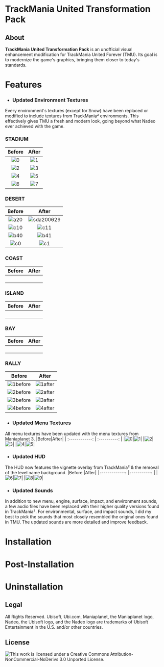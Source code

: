 # TrackMania United Transformation Pack
## About
**TrackMania United Transformation Pack** is an unofficial visual enhancement modification for TrackMania United Forever (TMU).
Its goal is to modernize the game's graphics, bringing them closer to today's standards.

# Features
- ### Updated Environment Textures
Every environment's textures (except for Snow) have been replaced or modified to include textures from TrackMania² environments. This effectively gives TMU a fresh and modern look, going beyond what Nadeo ever achieved with the game.

### STADIUM
|Before|After|
| :------------: | :----------: |
|![0](https://user-images.githubusercontent.com/32438273/112340762-3f9aec00-8c97-11eb-92db-1c2b6acacac4.jpg)|![1](https://user-images.githubusercontent.com/32438273/112340785-4590cd00-8c97-11eb-99a4-db795740d153.jpg)|
|![2](https://user-images.githubusercontent.com/32438273/112340867-58a39d00-8c97-11eb-8dc6-821ef67cbe9b.jpg)|![3](https://user-images.githubusercontent.com/32438273/112340850-56414300-8c97-11eb-8065-f185f66aad13.jpg)|
|![4](https://user-images.githubusercontent.com/32438273/112340927-63f6c880-8c97-11eb-840b-1a086ca7ba30.jpg)|![5](https://user-images.githubusercontent.com/32438273/112340956-6822e600-8c97-11eb-8d3e-0a84962061ee.jpg)|
|![6](https://user-images.githubusercontent.com/32438273/112341440-cea80400-8c97-11eb-8e12-dc85e7539167.jpg)|![7](https://user-images.githubusercontent.com/32438273/112341471-d49de500-8c97-11eb-8700-7ce60658c570.jpg)|
### DESERT
|Before|After|
| :------------: | :----------: |
|![a20](https://user-images.githubusercontent.com/32438273/112359350-90b2dc00-8ca7-11eb-8cfd-1755d954647b.jpg)|![sda200629](https://user-images.githubusercontent.com/32438273/112354929-8f7fb000-8ca3-11eb-861f-cfb59490029b.jpg)|
|![c10](https://user-images.githubusercontent.com/32438273/112358603-e0dd6e80-8ca6-11eb-9be8-b47628a13a74.jpg)|![c11](https://user-images.githubusercontent.com/32438273/112358497-c86d5400-8ca6-11eb-9af7-5bedb9b1cdb3.jpg)|
|![b40](https://user-images.githubusercontent.com/32438273/112357315-c9ea4c80-8ca5-11eb-8c6f-106bea8a25d7.jpg)|![b41](https://user-images.githubusercontent.com/32438273/112356193-b985a200-8ca4-11eb-8ed6-efba7b40dd61.jpg)|
|![c0](https://user-images.githubusercontent.com/32438273/112362366-bd1c2780-8caa-11eb-8361-dcbb21083c73.jpg)|![c1](https://user-images.githubusercontent.com/32438273/112363043-77ac2a00-8cab-11eb-92ad-d76b66ffda92.jpg)|
### COAST
|Before|After|
| :------------: | :----------: |
|||
|||
|||
|||
### ISLAND
|Before|After|
| :------------: | :----------: |
|||
|||
|||
|||
### BAY
|Before|After|
| :------------: | :----------: |
|||
|||
|||
|||
### RALLY
|Before|After|
| :------------: | :----------: |
|![1before](https://user-images.githubusercontent.com/32438273/115127699-89c97180-9fa6-11eb-9703-a81505a68617.jpg)|![1after](https://user-images.githubusercontent.com/32438273/115127701-8c2bcb80-9fa6-11eb-8a8e-8169a3ad1ff9.jpg)|
|![2before](https://user-images.githubusercontent.com/32438273/115127702-8f26bc00-9fa6-11eb-91fc-c185156060c7.jpg)|![2after](https://user-images.githubusercontent.com/32438273/115127703-91891600-9fa6-11eb-9e64-87e782fe80de.jpg)|
|![3before](https://user-images.githubusercontent.com/32438273/115127706-9352d980-9fa6-11eb-8826-e50580d00db7.jpg)|![3after](https://user-images.githubusercontent.com/32438273/115127707-95b53380-9fa6-11eb-9d2c-1beca8a9dfa2.jpg)|
|![4before](https://user-images.githubusercontent.com/32438273/115127710-98b02400-9fa6-11eb-8b92-18343d772185.jpg)|![4after](https://user-images.githubusercontent.com/32438273/115127711-9bab1480-9fa6-11eb-9421-dbca0f6d706c.jpg)|
- ### Updated Menu Textures
All menu textures have been updated with the menu textures from Maniaplanet 3.
|Before|After|
| :------------: | :----------: |
|![0](https://user-images.githubusercontent.com/32438273/112343113-327efc80-8c99-11eb-8f3b-022a1d03fbc2.jpg)|![1](https://user-images.githubusercontent.com/32438273/112343145-37dc4700-8c99-11eb-8ffe-17b2ee1da31d.jpg)|
|![2](https://user-images.githubusercontent.com/32438273/112343166-3d399180-8c99-11eb-8ad8-2766d8c4ed58.jpg)|![3](https://user-images.githubusercontent.com/32438273/112343197-4591cc80-8c99-11eb-953a-b6bc2f8ef8ec.jpg)|
|![4](https://user-images.githubusercontent.com/32438273/112343218-4aef1700-8c99-11eb-8c0a-05421d94cfc3.jpg)|![5](https://user-images.githubusercontent.com/32438273/112343232-504c6180-8c99-11eb-8144-d96475f5cfaf.jpg)|




- ### Updated HUD
The HUD now features the vignette overlay from TrackMania² & the removal of the level name background.
|Before |After|
| :------------: | :----------: |
|![6](https://user-images.githubusercontent.com/32438273/112343901-f304e000-8c99-11eb-9c24-333ba6dc0882.jpg)|![7](https://user-images.githubusercontent.com/32438273/112345510-7a9f1e80-8c9b-11eb-8357-dc814627a7be.jpg)|
|![8](https://user-images.githubusercontent.com/32438273/112343961-01eb9280-8c9a-11eb-970a-70b79b147905.jpg)|![9](https://user-images.githubusercontent.com/32438273/112345744-b1753480-8c9b-11eb-98f9-7d17c2c18be8.jpg)|

- ### Updated Sounds
In addition to new menu, engine, surface, impact, and environment sounds, a few audio files have been replaced with their higher quality versions found in TrackMania².
For environmental, surface, and impact sounds, I did my best to pick the sounds that most closely resembled the original ones found in TMU. The updated sounds are more detailed and improve feedback.


# Installation

# Post-Installation
# Uninstallation

## Legal
All Rights Reserved. Ubisoft, Ubi.com, Maniaplanet, the Maniaplanet logo, Nadeo, the Ubisoft logo, and the Nadeo logo are trademarks of Ubisoft Entertainment in the U.S. and/or other countries.
## License  
![This work is licensed under a Creative Commons Attribution-NonCommercial-NoDerivs 3.0 Unported License.](https://creativecommons.org/licenses/by-nc-nd/3.0/deed.en)
